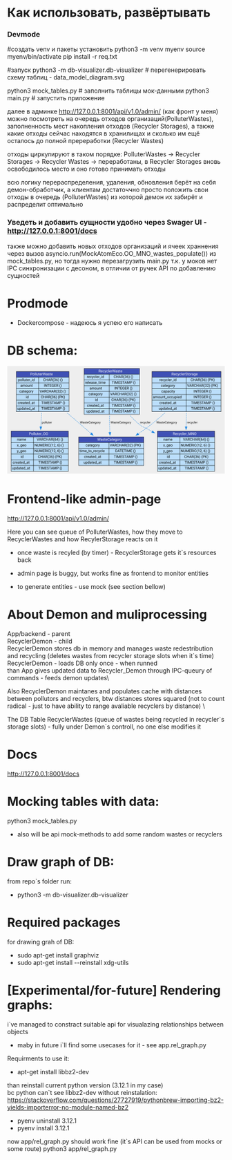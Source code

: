 # Как использовать, развёртывать
### Devmode
#создать venv и пакеты установить
python3 -m venv myenv
source myenv/bin/activate
pip install -r req.txt

#запуск
python3 -m db-visualizer.db-visualizer # перегенерировать схему таблиц - data_model_diagram.svg

python3 mock_tables.py # заполнить таблицы мок-данными
python3 main.py        # запустить приложение


далее в админке http://127.0.0.1:8001/api/v1.0/admin/ (как фронт у меня) можно посмотреть на очередь отходов организаций(PolluterWastes), заполненность мест накопления отходов (Recycler Storages), а также какие отходы сейчас находятся в хранилищах и сколько им ещё осталось до полной пререработки (Recycler Wastes)

отходы циркулируют в таком порядке: PolluterWastes -> Recycler Storages -> Recycler Wastes -> переработаны, в Recycler Storages вновь освободилось место и оно готово принимать отходы

всю логику перераспределения, удаления, обновления берёт на себя демон-обработчик, а клиентам достаточчно просто положить свои отходы в очередь (PolluterWastes) из которой демон их забирёт и распределит оптимально

### Уведеть и добавить сущности удобно через Swager UI - http://127.0.0.1:8001/docs
также можно добавить новых отходов организаций и ячеек храннения через вызов asyncio.run(MockAtomEco.OO_MNO_wastes_populate()) из mock_tables.py, но тогда нужно перезагрузить main.py т.к. у моков нет IPC синхронизации с десоном, в отличии от ручек API по добавлению сущностей 

# Prodmode
- Dockercompose - надеюсь я успею его написать


# DB schema:
![Logo](data_model_diagram.svg)

# Frontend-like admin-page
http://127.0.0.1:8001/api/v1.0/admin/

Here you can see queue of PolluterWastes, how they move to RecyclerWastes and how RecylerStorage reacts on it
- once waste is recyled (by timer) - RecyclerStorage gets it`s resources back

- admin page is buggy, but works fine as frontend to monitor entities
- to generate entities - use mock (see section bellow)


# About Demon and muliprocessing
App/backend - parent\
RecyclerDemon - child\
RecyclerDemon stores db in memory and manages waste redestribution and recycling (deletes wastes from recycler storage slots when it`s time)\
RecyclerDemon - loads DB only once - when runned\
than App gives updated data to Recycler_Demon through IPC-queury of commands - feeds demon updates\

Also RecyclerDemon maintanes and populates cache with distances between pollutors and recyclers, btw distances stores squared (not to count radical - just to have ability to range avaliable recyclers by distance) \
 
The DB Table RecyclerWastes (queue of wastes being recycled in recycler\`s storage slots) - fully under Demon`s controll, no one else modifies it


# Docs
http://127.0.0.1:8001/docs

# Mocking tables with data:
python3 mock_tables.py
- also will be api mock-methods to add some random wastes or recyclers

# Draw graph of DB:
from repo`s folder run:
- python3 -m db-visualizer.db-visualizer

# Required packages
for drawing grah of DB:
- sudo apt-get install graphviz
- sudo apt-get install --reinstall xdg-utils



# \[Experimental/for-future\] Rendering graphs:
i`ve managed to constract suitable api for visualazing relationships between objects
- maby in future i`ll find some usecases for it - see app.rel_graph.py

Requirments to use it:
- apt-get install libbz2-dev 

than reinstall current python version (3.12.1 in my case)\
bc python can`t see libbz2-dev without reinstalation: https://stackoverflow.com/questions/27727919/pythonbrew-importing-bz2-yields-importerror-no-module-named-bz2
- pyenv uninstall 3.12.1
- pyenv install 3.12.1

now app/rel_graph.py should work fine (it`s API can be used from mocks or some route)
python3 app/rel_graph.py 




